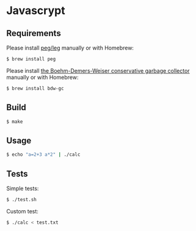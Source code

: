 # Javascrypt

## Requirements

Please install [peg/leg](https://www.piumarta.com/software/peg/) manually or with Homebrew:
```bash
$ brew install peg
```

Please install [the Boehm-Demers-Weiser conservative garbage collector](https://www.hboehm.info/gc/) manually or with Homebrew:
```bash
$ brew install bdw-gc
```

## Build

```bash
$ make
```

## Usage

```bash
$ echo "a=2+3 a*2" | ./calc
```

## Tests

Simple tests:
```bash
$ ./test.sh
```

Custom test:
```bash
$ ./calc < test.txt
```

